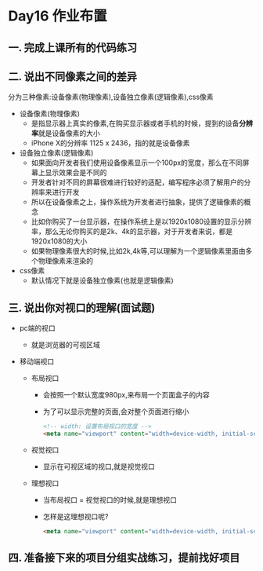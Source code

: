 # Day16 作业布置

## 一. 完成上课所有的代码练习





## 二. 说出不同像素之间的差异

分为三种像素:设备像素(物理像素),设备独立像素(逻辑像素),css像素

* 设备像素(物理像素)
  * 是指显示器上真实的像素,在购买显示器或者手机的时候，提到的设备**分辨率**就是设备像素的大小
  * iPhone X的分辨率 1125 x 2436，指的就是设备像素
* 设备独立像素(逻辑像素)
  * 如果面向开发者我们使用设备像素显示一个100px的宽度，那么在不同屏幕上显示效果会是不同的
  * 开发者针对不同的屏幕很难进行较好的适配，编写程序必须了解用户的分辨率来进行开发
  * 所以在设备像素之上，操作系统为开发者进行抽象，提供了逻辑像素的概念
  * 比如你购买了一台显示器，在操作系统上是以1920x1080设置的显示分辨率，那么无论你购买的是2k、4k的显示器，对于开发者来说，都是1920x1080的大小
  * 如果物理像素很大的时候,比如2k,4k等,可以理解为一个逻辑像素里面由多个物理像素来渲染的
* css像素
  * 默认情况下就是设备独立像素(也就是逻辑像素)



## 三. 说出你对视口的理解(面试题)

* pc端的视口

  * 就是浏览器的可视区域

* 移动端视口

  * 布局视口

    * 会按照一个默认宽度980px,来布局一个页面盒子的内容

    * 为了可以显示完整的页面,会对整个页面进行缩小

      ```html
      <!-- width: 设置布局视口的宽度 -->
      <meta name="viewport" content="width=device-width, initial-scale=1.0" />
      ```

  * 视觉视口

    * 显示在可视区域的视口,就是视觉视口

  * 理想视口

    * 当布局视口 = 视觉视口的时候,就是理想视口

    * 怎样是这理想视口呢?

      ```html
      <meta name="viewport" content="width=device-width, initial-scale=1.0, user-scalable=no, minimum-scale=1.0, maximum-scale=1.0">
      ```

      



## 四. 准备接下来的项目分组实战练习，提前找好项目





